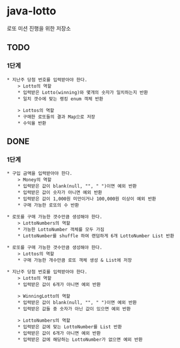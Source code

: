 # java-lotto
로또 미션 진행을 위한 저장소

## TODO
### 1단계           
    * 지난주 당첨 번호를 입력받아야 한다.
        > Lotto의 역할
        * 입력받은 Lotto(winning)와 몇개의 숫자가 일치하는지 반환
        * 일치 갯수에 맞는 랭킹 enum 객체 반환
        
        > Lottos의 역할
        * 구매한 로또들의 결과 Map으로 저장
        * 수익율 반환

## DONE
### 1단계
    * 구입 금액을 입력받아야 한다.
        > Money의 역할
        * 입력받은 값이 blank(null, "", " ")이면 예외 반환 
        * 입력받은 값이 숫자가 아니면 예외 반환
        * 입력받은 값이 1,000원 미만이거나 100,000원 이상이 예외 반환
        * 구매 가능한 로또의 수 반환
        
    * 로또를 구매 가능한 갯수만큼 생성해야 한다.
        > LottoNumbers의 역할
        * 가능한 LottoNumber 객체를 모두 가짐
        * LottoNumber를 shuffle 하여 랜덤하게 6개 LottoNumber List 반환

    * 로또를 구매 가능한 갯수만큼 생성해야 한다.
        > Lottos의 역할
        * 구매 가능한 개수만큼 로또 객체 생성 & List에 저장
    
    * 지난주 당첨 번호를 입력받아야 한다.
        > Lotto의 역할
        * 입력받은 값이 6개가 아니면 예외 반환
        
        > WinningLotto의 역할
        * 입력받은 값이 blank(null, "", " ")이면 예외 반환 
        * 입력받은 값들 중 숫자가 아닌 값이 있으면 예외 반환
        
        > LottoNumbers의 역할
        * 입력받은 값에 맞는 LottoNumber를 List 반환
        * 입력받은 값이 6개가 아니면 예외 반환
        * 입력받은 값에 해당하는 LottoNumber가 없으면 예외 반환